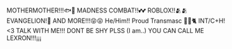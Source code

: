 MOTHERMOTHER!!!🐟🙏
MADNESS COMBAT!!💕💕
ROBLOX!!🫂🫂
EVANGELION!🐺
AND MORE!!!😝😝
He/Him!! Proud Transmasc 🏳️‍⚧️🐈
INT/C+H! <3
TALK WITH ME!!! DONT BE SHY PLSS (I am..)
YOU CAN CALL ME LEXRON!!!¡¡¡
